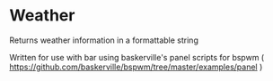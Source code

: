 Weather
=======

Returns weather information in a formattable string 

Written for use with bar using baskerville's panel scripts for bspwm
( https://github.com/baskerville/bspwm/tree/master/examples/panel )
